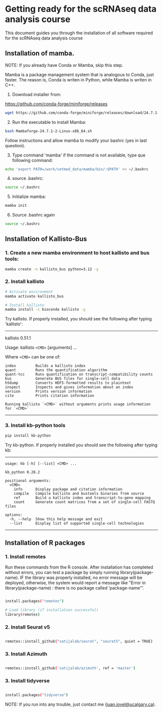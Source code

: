 # Getting ready for the scRNAseq data analysis course

This document guides you through the installation of all software required for the scRNAseq data analysis course

## Installation of mamba.

NOTE: If you already have Conda or Mamba, skip this step.

Mamba is a package management system that is analogous to Conda, just faster. The reason is, Conda is writen in Python, while Mamba is writen in C++. 

1. Download installer from:

https://github.com/conda-forge/miniforge/releases

```bash
wget https://github.com/conda-forge/miniforge/releases/download/24.7.1-2/Mambaforge-24.7.1-2-Linux-x86_64.sh

```

2. Run the executable to install Mamba:

```bash
bash Mambaforge-24.7.1-2-Linux-x86_64.sh
```

Follow instructions and allow mamba to modify your bashrc (yes in last question).

3. Type command 'mamba' if the command is not available, type que following command:

```bash
echo 'export PATH=/work/vetmed_data/mamba/bin/:$PATH' >> ~/.bashrc 
```

4. source .bashrc:

```bash
source ~/.bashrc
```

5. Initialize mamba:

```bash
mamba init
```

6. Source .bashrc again

```bash
source ~/.bashrc
```


## Installation of Kallisto-Bus

### 1. Create a new mamba environment to host kallisto and bus tools:

```bash
mamba create -n kallisto_bus python=3.12 -y
``` 

### 2. Install kallisto

```bash
# Activate environment
mamba activate kallisto_bus

# Install kallisto
mamba install -c bioconda kallisto -y
```

Try kallisto. If properly installed, you should see the following after typing 'kallisto':

---
kallisto 0.51.1

Usage: kallisto `<CMD>` [arguments] ...

Where `<CMD>` can be one of:

    index         Builds a kallisto index 
    quant         Runs the quantification algorithm 
    quant-tcc     Runs quantification on transcript-compatibility counts
    bus           Generate BUS files for single-cell data 
    h5dump        Converts HDF5-formatted results to plaintext
    inspect       Inspects and gives information about an index
    version       Prints version information
    cite          Prints citation information

    Running kallisto `<CMD>` without arguments prints usage information for `<CMD>`
---

### 3. Install kb-python tools

```bash
pip install kb-python
```

Try kb-python. If properly installed you should see the following after typing kb:

---
```
usage: kb [-h] [--list] <CMD> ...

kb_python 0.28.2

positional arguments:
  <CMD>
    info      Display package and citation information
    compile   Compile kallisto and bustools binaries from source
    ref       Build a kallisto index and transcript-to-gene mapping
    count     Generate count matrices from a set of single-cell FASTQ files

options:
  -h, --help  Show this help message and exit
  --list      Display list of supported single-cell technologies
```
---

## Installation of R packages

### 1. Install remotes

Run these commands from the R console. After installation has completed without errors, you can test a package by simply running library(package-name). IF the library was properly installed, no error message will be deployed, otherwise, the system would report a message like "Error in library(package-name) : there is no package called ‘package-name’". 

``` bash

install.packages("remotes")

# Load library (if installation successful)
library(remotes)

```

### 2. Install Seurat v5

```bash

remotes::install_github("satijalab/seurat", "seurat5", quiet = TRUE)

```

### 3. Install Azimuth

```bash

remotes::install_github('satijalab/azimuth', ref = 'master')

```

### 3. Install tidyverse

```bash

install.packages("tidyverse")

```

NOTE: If you run into any trouble, just contact me (juan.jovel@ucalgary.ca).

